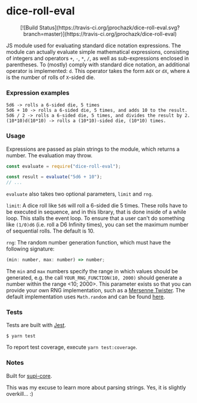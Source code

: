 # dice-roll-eval

<p align="center">
[![Build Status](https://travis-ci.org/jprochazk/dice-roll-eval.svg?branch=master)](https://travis-ci.org/jprochazk/dice-roll-eval)
</p>

JS module used for evaluating standard dice notation expressions. The module can actually evaluate simple mathematical expressions, consisting of integers and operators `+`, `-`, `*`, `/`, as well as sub-expressions enclosed in parentheses. To (mostly) comply with standard dice notation, an additional operator is implemented: `d`. This operator takes the form `AdX` or `dX`, where `A` is the number of rolls of `X`-sided die.

### Expression examples

```
5d6 -> rolls a 6-sided die, 5 times
5d6 + 10 -> rolls a 6-sided die, 5 times, and adds 10 to the result.
5d6 / 2 -> rolls a 6-sided die, 5 times, and divides the result by 2.
(10*10)d(10*10) -> rolls a (10*10)-sided die, (10*10) times.
```

### Usage

Expressions are passed as plain strings to the module, which returns a number. The evaluation may throw.

```js
const evaluate = require("dice-roll-eval");

const result = evaluate("5d6 + 10");
// ...
```

`evaluate` also takes two optional parameters, `limit` and `rng`. 

`limit`: A dice roll like `5d6` will roll a 6-sided die 5 times. These rolls have to be executed in sequence, and in this library, that is done inside of a while loop. This stalls the event loop. To ensure that a user can't do something like `(1/0)d6` (i.e. roll a D6 Infinity times), you can set the maximum number of sequential rolls. The default is 10.

`rng`: The random number generation function, which must have the following signature:

```js
(min: number, max: number) => number;
```

The `min` and `max` numbers specify the range in which values should be generated, e.g. the call `YOUR_RNG_FUNCTION(10, 2000)` should generate a number within the range <10; 2000>. This parameter exists so that you can provide your own RNG implementation, such as a [Mersenne Twister](https://en.wikipedia.org/wiki/Mersenne_Twister). The default implementation uses `Math.random` and can be found [here](https://github.com/jprochazk/dice-roll-eval/blob/master/index.js#L5).

### Tests

Tests are built with [Jest](https://jestjs.io/).

```
$ yarn test
```

To report test coverage, execute `yarn test:coverage`.

### Notes

Built for [supi-core](https://github.com/Supinic/supi-core).

This was my excuse to learn more about parsing strings. Yes, it is slightly overkill... :)